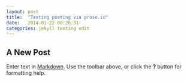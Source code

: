 ```yaml
---
layout: post
title:  "Testing posting via prose.io"
date:   2014-01-22 00:26:31
categories: jekyll testing edit
---
```


## A New Post

Enter text in [Markdown](http://daringfireball.net/projects/markdown/). Use the toolbar above, or click the **?** button for formatting help.
